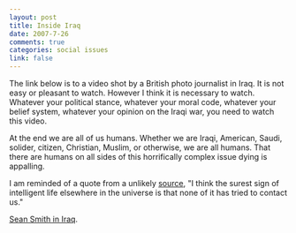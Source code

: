 ```yaml
--- 
layout: post
title: Inside Iraq
date: 2007-7-26
comments: true
categories: social issues
link: false
---
```

The link below is to a video shot by a British photo journalist in Iraq.  It is not easy or pleasant to watch.  However I think it is necessary to watch.  Whatever your political stance, whatever your moral code, whatever your belief system, whatever your opinion on the Iraqi war, you need to watch this video.

At the end we are all of us humans.  Whether we are Iraqi, American, Saudi, solider, citizen, Christian, Muslim, or otherwise, we are all humans.  That there are humans on all sides of this horrifically complex issue dying is appalling.

I am reminded of a quote from a unlikely <a href="#" title="Calvin and Hobbes">source</a>, "I think the surest sign of intelligent life elsewhere in the universe is that none of it has tried to contact us."

<a href="http://www.guardian.co.uk/video/page/0,,2125978,00.html" title="Sean Smith in Iraq">Sean Smith in Iraq</a>.
